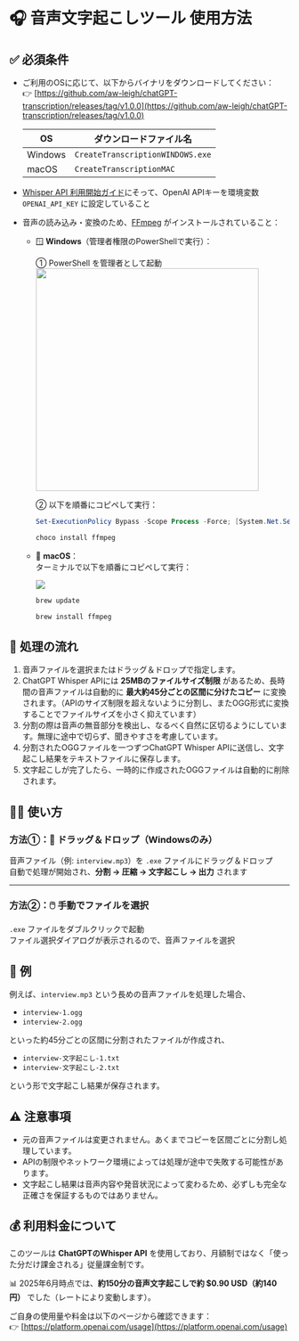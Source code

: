 # 🎧 音声文字起こしツール 使用方法

## ✅ 必須条件

- ご利用のOSに応じて、以下からバイナリをダウンロードしてください：  
  👉 [https://github.com/aw-leigh/chatGPT-transcription/releases/tag/v1.0.0](https://github.com/aw-leigh/chatGPT-transcription/releases/tag/v1.0.0)

  | OS | ダウンロードファイル名 |
  |----|-------------------------|
  | Windows | `CreateTranscriptionWINDOWS.exe` |
  | macOS   | `CreateTranscriptionMAC`         |
- [Whisper API 利用開始ガイド](https://github.com/aw-leigh/chatGPT-transcription/blob/master/WhisperAPISetupGuide.md)にそって、OpenAI APIキーを環境変数 `OPENAI_API_KEY` に設定していること
- 音声の読み込み・変換のため、[FFmpeg](https://ffmpeg.org/) がインストールされていること：

  - 🪟 **Windows**（管理者権限のPowerShellで実行）：

    ① PowerShell を管理者として起動  
    <img src="https://github.com/user-attachments/assets/9cc54baa-77f3-4fca-b75b-3aed856ed536" height="400">

    ② 以下を順番にコピペして実行：

    ```powershell
    Set-ExecutionPolicy Bypass -Scope Process -Force; [System.Net.ServicePointManager]::SecurityProtocol = [System.Net.ServicePointManager]::SecurityProtocol -bor 3072; iex ((New-Object System.Net.WebClient).DownloadString('https://community.chocolatey.org/install.ps1'))
    ```

    ```powershell
    choco install ffmpeg
    ```

  - 🍎 **macOS**：  
    ターミナルで以下を順番にコピペして実行：

    <img src="https://github.com/user-attachments/assets/88da4bd6-b372-409a-9edd-7ac12dfa4fdb">

    ```bash
    brew update
    ```

    ```bash
    brew install ffmpeg
    ```

## 🔄 処理の流れ

1. 音声ファイルを選択またはドラッグ＆ドロップで指定します。
2. ChatGPT Whisper APIには **25MBのファイルサイズ制限** があるため、長時間の音声ファイルは自動的に **最大約45分ごとの区間に分けたコピー** に変換されます。（APIのサイズ制限を超えないように分割し、またOGG形式に変換することでファイルサイズを小さく抑えています）
3. 分割の際は音声の無音部分を検出し、なるべく自然に区切るようにしています。無理に途中で切らず、聞きやすさを考慮しています。
4. 分割されたOGGファイルを一つずつChatGPT Whisper APIに送信し、文字起こし結果をテキストファイルに保存します。
5. 文字起こしが完了したら、一時的に作成されたOGGファイルは自動的に削除されます。

## 🧑‍💻 使い方

### 方法①：🚀 ドラッグ＆ドロップ（**Windowsのみ**）
  
音声ファイル（例: `interview.mp3`）を `.exe` ファイルにドラッグ＆ドロップ  
自動で処理が開始され、**分割 → 圧縮 → 文字起こし → 出力** されます

---

### 方法②：🖱️ 手動でファイルを選択

`.exe` ファイルをダブルクリックで起動  
ファイル選択ダイアログが表示されるので、音声ファイルを選択

## 📄 例

例えば、`interview.mp3` という長めの音声ファイルを処理した場合、

- `interview-1.ogg`
- `interview-2.ogg`

といった約45分ごとの区間に分割されたファイルが作成され、

- `interview-文字起こし-1.txt`
- `interview-文字起こし-2.txt`

という形で文字起こし結果が保存されます。

## ⚠️ 注意事項

- 元の音声ファイルは変更されません。あくまでコピーを区間ごとに分割し処理しています。
- APIの制限やネットワーク環境によっては処理が途中で失敗する可能性があります。
- 文字起こし結果は音声内容や発音状況によって変わるため、必ずしも完全な正確さを保証するものではありません。

## 💰 利用料金について

このツールは **ChatGPTのWhisper API** を使用しており、月額制ではなく「使った分だけ課金される」従量課金制です。

📊 2025年6月時点では、**約150分の音声文字起こしで約 $0.90 USD（約140円）** でした（レートにより変動します）。

ご自身の使用量や料金は以下のページから確認できます：  
👉 [https://platform.openai.com/usage](https://platform.openai.com/usage)
